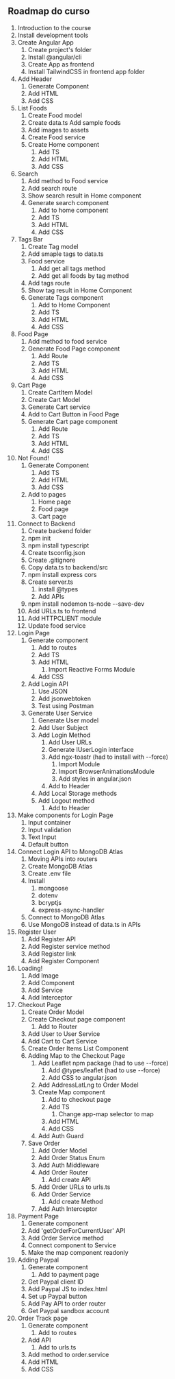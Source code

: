 ## Roadmap do curso

1. Introduction to the course
2. Install development tools
3. Create Angular App
    1. Create project's folder
    2. Install @angular/cli
    3. Create App as frontend
    4. Install TailwindCSS in frontend app folder
4. Add Header
    1. Generate Component
    2. Add HTML
    3. Add CSS
5. List Foods
    1. Create Food model
    2. Create data.ts
       Add sample foods
    3. Add images to assets
    4. Create Food service
    5. Create Home component
        1. Add TS
        2. Add HTML
        3. Add CSS
6. Search
    1. Add method to Food service
    2. Add search route
    3. Show search result in Home component
    4. Generate search component
        1. Add to home component
        2. Add TS
        3. Add HTML
        4. Add CSS
7. Tags Bar
    1. Create Tag model
    2. Add smaple tags to data.ts
    3. Food service
        1. Add get all tags method
        2. Add get all foods by tag method
    4. Add tags route
    5. Show tag result in Home Component
    6. Generate Tags component
        1. Add to Home Component
        2. Add TS
        3. Add HTML
        4. Add CSS
8. Food Page
    1. Add method to food service
    2. Generate Food Page component
        1. Add Route
        2. Add TS
        3. Add HTML
        4. Add CSS
9. Cart Page
    1. Create CartItem Model
    2. Create Cart Model
    3. Generate Cart service
    4. Add to Cart Button in Food Page
    5. Generate Cart page component
        1. Add Route
        2. Add TS
        3. Add HTML
        4. Add CSS
10. Not Found!
    1. Generate Component
        1. Add TS
        2. Add HTML
        3. Add CSS
    2. Add to pages
        1. Home page
        2. Food page
        3. Cart page
11. Connect to Backend
    1. Create backend folder
    2. npm init
    3. npm install typescript
    4. Create tsconfig.json
    5. Create .gitignore
    6. Copy data.ts to backend/src
    7. npm install express cors
    8. Create server.ts
        1. install @types
        2. Add APIs
    9. npm install nodemon ts-node --save-dev
    10. Add URLs.ts to frontend
    11. Add HTTPCLIENT module
    12. Update food service
12. Login Page
    1. Generate component
        1. Add to routes
        2. Add TS
        3. Add HTML
            1. Import Reactive Forms Module
        4. Add CSS
    2. Add Login API
        1. Use JSON
        2. Add jsonwebtoken
        3. Test using Postman
    3. Generate User Service
        1. Generate User model
        2. Add User Subject
        3. Add Login Method
            1. Add User URLs
            2. Generate IUserLogin interface
            3. Add ngx-toastr (had to install with --force)
                1. Import Module
                2. Import BrowserAnimationsModule
                3. Add styles in angular.json
            4. Add to Header
        4. Add Local Storage methods
        5. Add Logout method
            1. Add to Header
13. Make components for Login Page
    1. Input container
    2. Input validation
    3. Text Input
    4. Default button
14. Connect Login API to MongoDB Atlas
    1. Moving APIs into routers
    2. Create MongoDB Atlas
    3. Create .env file
    4. Install
        1. mongoose
        2. dotenv
        3. bcryptjs
        4. express-async-handler
    5. Connect to MongoDB Atlas
    6. Use MongoDB instead of data.ts in APIs
15. Register User
    1. Add Register API
    2. Add Register service method
    3. Add Register link
    4. Add Register Component
16. Loading!
    1. Add Image
    2. Add Component
    3. Add Service
    4. Add Interceptor
17. Checkout Page
    1. Create Order Model
    2. Create Checkout page component
        1. Add to Router
    3. Add User to User Service
    4. Add Cart to Cart Service
    5. Create Order Items List Component
    6. Adding Map to the Checkout Page
        1. Add Leaflet npm package (had to use --force)
            1. Add @types/leaflet (had to use --force)
            2. Add CSS to angular.json
        2. Add AddressLatLng to Order Model
        3. Create Map component
            1. Add to checkout page
            2. Add TS
                1. Change app-map selector to map
            3. Add HTML
            4. Add CSS
        4. Add Auth Guard
    7. Save Order
        1. Add Order Model
        2. Add Order Status Enum
        3. Add Auth Middleware
        4. Add Order Router
            1. Add create API
        5. Add Order URLs to urls.ts
        6. Add Order Service
            1. Add create Method
        7. Add Auth Interceptor
18. Payment Page
    1. Generate component
    2. Add 'getOrderForCurrentUser' API
    3. Add Order Service method
    4. Connect component to Service
    5. Make the map component readonly
19. Adding Paypal
    1. Generate component
        1. Add to payment page
    2. Get Paypal client ID
    3. Add Paypal JS to index.html
    4. Set up Paypal button
    5. Add Pay API to order router
    6. Get Paypal sandbox account
20. Order Track page
    1. Generate component
        1. Add to routes
    2. Add API
        1. Add to urls.ts
    3. Add method to order.service
    4. Add HTML
    5. Add CSS
